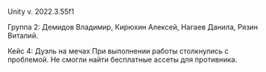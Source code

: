 Unity v. 2022.3.55f1

Группа 2: Демидов Владимир, Кирюхин Алексей, Нагаев Данила, Рязин Виталий.

Кейс 4: Дуэль на мечах 
При выполнении работы столкнулись с проблемой. Не смогли найти бесплатные ассеты для противника.
